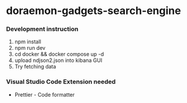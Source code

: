 # doraemon-gadgets-search-engine

### Development instruction

1. npm install
2. npm run dev
3. cd docker && docker compose up -d
4. upload ndjson2.json into kibana GUI
5. Try fetching data

### Visual Studio Code Extension needed

- Prettier - Code formatter
